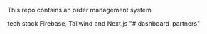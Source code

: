 This repo contains an order management system

tech stack
Firebase, Tailwind and Next.js  "# dashboard_partners" 
